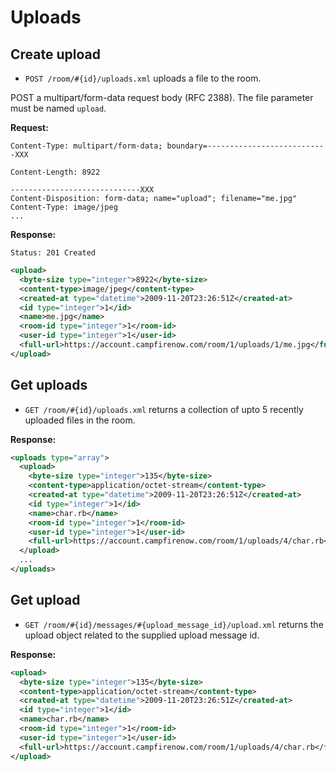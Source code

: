 Uploads
=======


Create upload
-------------

* `POST /room/#{id}/uploads.xml` uploads a file to the room.

POST a multipart/form-data request body (RFC 2388). The file parameter must be named `upload`.

**Request:**

    Content-Type: multipart/form-data; boundary=---------------------------XXX

    Content-Length: 8922

    -----------------------------XXX
    Content-Disposition: form-data; name="upload"; filename="me.jpg"
    Content-Type: image/jpeg
    ...

**Response:**

    Status: 201 Created

``` xml
<upload>
  <byte-size type="integer">8922</byte-size>
  <content-type>image/jpeg</content-type>
  <created-at type="datetime">2009-11-20T23:26:51Z</created-at>
  <id type="integer">1</id>
  <name>me.jpg</name>
  <room-id type="integer">1</room-id>
  <user-id type="integer">1</user-id>
  <full-url>https://account.campfirenow.com/room/1/uploads/1/me.jpg</full-url>
</upload>
```

Get uploads
-----------

* `GET /room/#{id}/uploads.xml` returns a collection of upto 5 recently uploaded files in the room.

**Response:**

``` xml
<uploads type="array">
  <upload>
    <byte-size type="integer">135</byte-size>
    <content-type>application/octet-stream</content-type>
    <created-at type="datetime">2009-11-20T23:26:51Z</created-at>
    <id type="integer">1</id>
    <name>char.rb</name>
    <room-id type="integer">1</room-id>
    <user-id type="integer">1</user-id>
    <full-url>https://account.campfirenow.com/room/1/uploads/4/char.rb</full-url>
  </upload>
  ...
</uploads>
```


Get upload
----------

* `GET /room/#{id}/messages/#{upload_message_id}/upload.xml` returns the upload object related to the supplied upload message id.

**Response:**

``` xml
<upload>
  <byte-size type="integer">135</byte-size>
  <content-type>application/octet-stream</content-type>
  <created-at type="datetime">2009-11-20T23:26:51Z</created-at>
  <id type="integer">1</id>
  <name>char.rb</name>
  <room-id type="integer">1</room-id>
  <user-id type="integer">1</user-id>
  <full-url>https://account.campfirenow.com/room/1/uploads/4/char.rb</full-url>
</upload>
```
